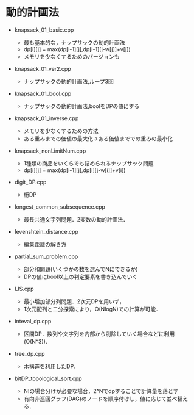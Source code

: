 # 動的計画法

- knapsack_01_basic.cpp
    - 最も基本的な，ナップサックの動的計画法
    - dp[i][j] = max(dp[i-1][j],dp[i-1][j-w[j]]+v[j])
    - メモリを少なくするためのバージョンも
- knapsack_01_ver2.cpp
    - ナップサックの動的計画法,ループ3回
- knapsack_01_bool.cpp
    - ナップサックの動的計画法,boolをDPの値にする
- knapsack_01_inverse.cpp
    - メモリを少なくするための方法
    - ある重みまでの価値の最大化->ある価値まででの重みの最小化
- knapsack_nonLimitNum.cpp
    - 1種類の商品をいくらでも詰められるナップサック問題
    - dp[i][j] = max(dp[i-1][j],dp[i][j-w[i]]+v[i])

- digit_DP.cpp
    - 桁DP
- longest_common_subsequence.cpp
    - 最長共通文字列問題．2変数の動的計画法．
- levenshtein_distance.cpp
    - 編集距離の解き方
- partial_sum_problem.cpp
    - 部分和問題(いくつかの数を選んでNにできるか)
    - DPの値にbool以上の判定要素を書き込んでいく
- LIS.cpp
    - 最小増加部分列問題．2次元DPを用いず，
    - 1次元配列と二分探索により，O(NlogN)での計算が可能．
- inteval_dp.cpp
    - 区間DP．数列や文字列を内部から削除していく場合などに利用(O(N^3))．
- tree_dp.cpp
    - 木構造を利用したDP.
- bitDP_topological_sort.cpp
    - N!の場合分けが必要な場合，2^Nでdpすることで計算量を落とす
    - 有向非巡回グラフ(DAG)のノードを順序付けし，値に応じて並べ替える．
